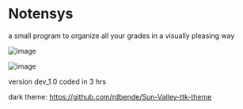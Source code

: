 # Notensys

a small program to organize all your grades in a visually pleasing way

![image](https://user-images.githubusercontent.com/68354546/149593056-9594fdaf-2484-4ae5-adb9-bb81b1afdd2b.png)


![image](https://user-images.githubusercontent.com/68354546/147151241-e5eed8b6-4488-4b21-872a-e9af4ade9551.png)

 
version dev_1.0 coded in 3 hrs

dark theme: https://github.com/rdbende/Sun-Valley-ttk-theme


